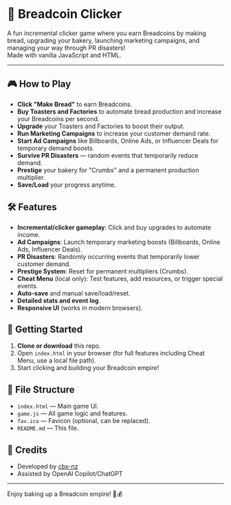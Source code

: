 # 🥖 Breadcoin Clicker

A fun incremental clicker game where you earn Breadcoins by making bread, upgrading your bakery, launching marketing campaigns, and managing your way through PR disasters!  
Made with vanilla JavaScript and HTML.

---

## 🎮 How to Play

- **Click "Make Bread"** to earn Breadcoins.
- **Buy Toasters and Factories** to automate bread production and increase your Breadcoins per second.
- **Upgrade** your Toasters and Factories to boost their output.
- **Run Marketing Campaigns** to increase your customer demand rate.
- **Start Ad Campaigns** like Billboards, Online Ads, or Influencer Deals for temporary demand boosts.
- **Survive PR Disasters** — random events that temporarily reduce demand.
- **Prestige** your bakery for "Crumbs" and a permanent production multiplier.
- **Save/Load** your progress anytime.

## 🛠️ Features

- **Incremental/clicker gameplay**: Click and buy upgrades to automate income.
- **Ad Campaigns**: Launch temporary marketing boosts (Billboards, Online Ads, Influencer Deals).
- **PR Disasters**: Randomly occurring events that temporarily lower customer demand.
- **Prestige System**: Reset for permanent multipliers (Crumbs).
- **Cheat Menu** (local only): Test features, add resources, or trigger special events.
- **Auto-save** and manual save/load/reset.
- **Detailed stats and event log**.
- **Responsive UI** (works in modern browsers).

## 🚀 Getting Started

1. **Clone or download** this repo.
2. Open `index.html` in your browser (for full features including Cheat Menu, use a local file path).
3. Start clicking and building your Breadcoin empire!

## 📝 File Structure

- `index.html` — Main game UI.
- `game.js` — All game logic and features.
- `fav.ico` — Favicon (optional, can be replaced).
- `README.md` — This file.

## 🙏 Credits

- Developed by [cbx-nz](https://github.com/cbx-nz)
- Assisted by OpenAI Copilot/ChatGPT

---

Enjoy baking up a Breadcoin empire! 🥖💰
